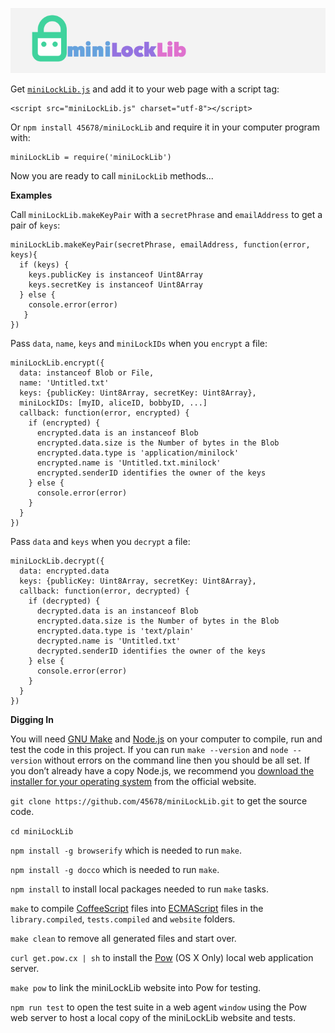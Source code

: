 [<img src="https://raw.githubusercontent.com/45678/miniLockLib/master/website/poster.png">](https://45678.github.io/miniLockLib/)

Get [`miniLockLib.js`](https://45678.github.io/miniLockLib/miniLockLib.js) and add it to your web page with a script tag:

    <script src="miniLockLib.js" charset="utf-8"></script>

Or `npm install 45678/miniLockLib` and require it in your computer program with:

    miniLockLib = require('miniLockLib')

Now you are ready to call `miniLockLib` methods...

__Examples__

Call `miniLockLib.makeKeyPair` with a `secretPhrase` and `emailAddress` to get a pair of `keys`:

    miniLockLib.makeKeyPair(secretPhrase, emailAddress, function(error, keys){
      if (keys) {
        keys.publicKey is instanceof Uint8Array
        keys.secretKey is instanceof Uint8Array
      } else {
        console.error(error)
       }
    })

Pass `data`, `name`, `keys` and `miniLockIDs` when you `encrypt` a file:

    miniLockLib.encrypt({
      data: instanceof Blob or File,
      name: 'Untitled.txt'
      keys: {publicKey: Uint8Array, secretKey: Uint8Array},
      miniLockIDs: [myID, aliceID, bobbyID, ...]
      callback: function(error, encrypted) {
        if (encrypted) {
          encrypted.data is an instanceof Blob
          encrypted.data.size is the Number of bytes in the Blob
          encrypted.data.type is 'application/minilock'
          encrypted.name is 'Untitled.txt.minilock'
          encrypted.senderID identifies the owner of the keys
        } else {
          console.error(error)
        }
      }
    })

Pass `data` and `keys` when you `decrypt` a file:

    miniLockLib.decrypt({
      data: encrypted.data
      keys: {publicKey: Uint8Array, secretKey: Uint8Array},
      callback: function(error, decrypted) {
        if (decrypted) {
          decrypted.data is an instanceof Blob
          encrypted.data.size is the Number of bytes in the Blob
          encrypted.data.type is 'text/plain'
          decrypted.name is 'Untitled.txt'
          decrypted.senderID identifies the owner of the keys
        } else {
          console.error(error)
        }
      }
    })

__Digging In__

You will need [GNU Make](https://www.gnu.org/software/make/) and [Node.js](https://nodejs.org/en/) on your computer to compile, run and test the code in this project. If you can run `make --version` and `node --version` without errors on the command line then you should be all set. If you don’t already have a copy Node.js, we recommend you [download the installer for your operating system](https://nodejs.org/en/download/) from the official website.

`git clone https://github.com/45678/miniLockLib.git` to get the source code.

`cd miniLockLib`

`npm install -g browserify` which is needed to run `make`.

`npm install -g docco` which is needed to run `make`.

`npm install` to install local packages needed to run `make` tasks.

`make` to compile [CoffeeScript](http://www.coffeescript.org/) files into [ECMAScript](http://www.ecmascript.org/) files in the `library.compiled`, `tests.compiled` and `website` folders.

`make clean` to remove all generated files and start over.

`curl get.pow.cx | sh` to install the [Pow](http://pow.cx/) (OS X Only) local web application server.

`make pow` to link the miniLockLib website into Pow for testing.

`npm run test` to open the test suite in a web agent `window` using the Pow web server to host a local copy of the miniLockLib website and tests.

